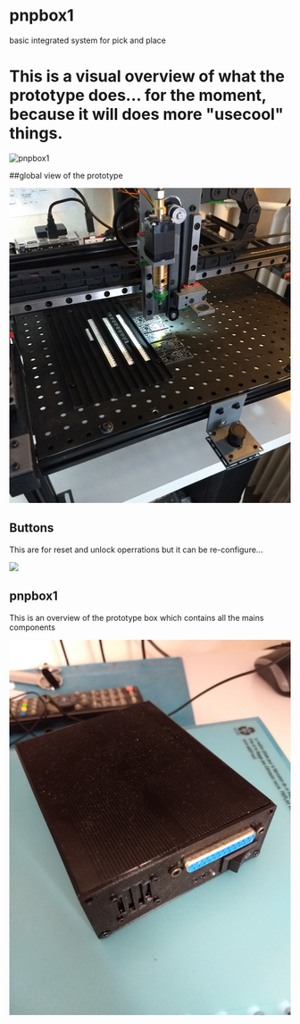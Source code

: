 # pnpbox1
basic integrated system for pick and place


# This is a visual overview of what the prototype does... for the moment, because it will does more "usecool" things.

![pnpbox1](images/visual_overview.gif)

##global view of the prototype

![](images/global_view.jpg)

## Buttons
This are for reset and unlock operrations but it can be re-configure... 

![](image/buttons.jpg)

## pnpbox1 
This is an overview of the prototype box which contains all the mains components

![](images/pnpbox1.jpg)



